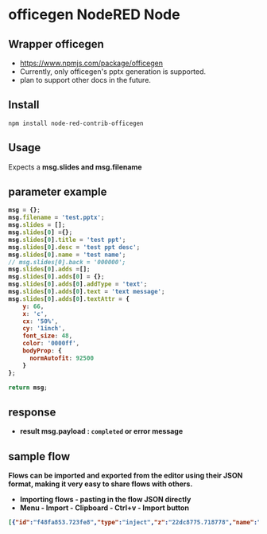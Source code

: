 officegen NodeRED Node
=====================

## Wrapper officegen
- https://www.npmjs.com/package/officegen
- Currently, only officegen's pptx generation is supported.
- plan to support other docs in the future. 

Install
-------

`npm install node-red-contrib-officegen`

Usage
-----

Expects a <b>msg.slides and msg.filename

## parameter example

```javascript
msg = {};
msg.filename = 'test.pptx';
msg.slides = [];
msg.slides[0] ={};
msg.slides[0].title = 'test ppt';
msg.slides[0].desc = 'test ppt desc';
msg.slides[0].name = 'test name';
// msg.slides[0].back = '000000';
msg.slides[0].adds =[];
msg.slides[0].adds[0] = {};
msg.slides[0].adds[0].addType = 'text';
msg.slides[0].adds[0].text = 'text message';
msg.slides[0].adds[0].textAttr = {
    y: 66,
    x: 'c',
    cx: '50%',
    cy: '1inch',
    font_size: 48,
    color: '0000ff',
    bodyProp: {
      normAutofit: 92500
    }
};

return msg;
```

## response
- result msg.payload : 
`completed` or error message

## sample flow

Flows can be imported and exported from the editor using their JSON format, making it very easy to share flows with others.

- Importing flows - pasting in the flow JSON directly
- Menu - Import - Clipboard - Ctrl+v - Import button 

```json
[{"id":"f48fa853.723fe8","type":"inject","z":"22dc8775.718778","name":"","props":[{"p":"payload"},{"p":"topic","vt":"str"}],"repeat":"","crontab":"","once":false,"onceDelay":0.1,"topic":"","payload":"","payloadType":"date","x":230,"y":80,"wires":[["861f37e3.d49be8"]]},{"id":"279d7707.53b9e8","type":"officegen","z":"22dc8775.718778","name":"make office file","x":560,"y":80,"wires":[["bc4de780.b165e8"]]},{"id":"861f37e3.d49be8","type":"function","z":"22dc8775.718778","name":"","func":"msg = {};\nmsg.filename = 'test.pptx';\nmsg.slides = [];\nmsg.slides[0] ={};\nmsg.slides[0].title = 'test ppt';\nmsg.slides[0].desc = 'test ppt desc';\nmsg.slides[0].name = 'test name';\n// msg.slides[0].back = '000000';\nmsg.slides[0].adds =[];\nmsg.slides[0].adds[0] = {};\nmsg.slides[0].adds[0].addType = 'text';\nmsg.slides[0].adds[0].text = 'text message';\nmsg.slides[0].adds[0].textAttr = {\n    y: 66,\n    x: 'c',\n    cx: '50%',\n    cy: '1inch',\n    font_size: 48,\n    color: '0000ff',\n    bodyProp: {\n      normAutofit: 92500\n    }\n};\n\nreturn msg;","outputs":1,"noerr":0,"initialize":"","finalize":"","x":380,"y":80,"wires":[["279d7707.53b9e8"]]},{"id":"bc4de780.b165e8","type":"debug","z":"22dc8775.718778","name":"","active":true,"tosidebar":true,"console":false,"tostatus":false,"complete":"false","statusVal":"","statusType":"auto","x":750,"y":80,"wires":[]}]
```
